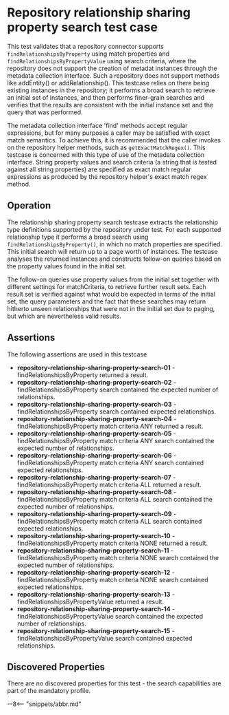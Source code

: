 <!-- SPDX-License-Identifier: CC-BY-4.0 -->
<!-- Copyright Contributors to the ODPi Egeria project. -->

# Repository relationship sharing property search test case

This test validates that a repository connector supports `findRelationshipsByProperty` using match properties
and `findRelationshipsByPropertyValue` using search criteria, where the repository does not support the
creation of metadat instances through the metadata collection interface. Such a repository does not
support methods like addEntity() or addRelationship(). This testcase relies on there being existing instances
in the repository; it performs a broad search to retrieve an initial set of instances, and then performs
finer-grain searches and verifies that the results are consistent with the initial instance set and the
query that was performed.

The metadata collection interface 'find' methods accept regular expressions, but for many purposes a caller may be satisfied
with exact match semantics. To achieve this, it is recommended that the caller invokes on the repository helper methods, such
as `getExactMatchRegex()`. This testcase is concerned with this type of use of the metadata collection interface. String
property values and search criteria (a string that is tested against all string properties) are specified
as exact match regular expressions as produced by the repository helper's exact match regex method.

## Operation

The relationship sharing property search testcase extracts the relationship type definitions supported by the repository under test.
For each supported relationship type it performs a broad search using `findRelationshipsByProperty()`, in which no match properties
are specified. This initial search will return up to a page worth of instances. The testcase analyses the returned instances
and constructs follow-on queries based on the property values found in the initial set.

The follow-on queries use property values from the initial set together with different settings for matchCriteria, to
retrieve further result sets. Each result set is verified against what would be expected in terms of the initial set,
the query parameters and the fact that these searches may return hitherto unseen relationships that were not in the initial
set due to paging, but which are nevertheless valid results.


## Assertions

The following assertions are used in this testcase

* **repository-relationship-sharing-property-search-01** - findRelationshipsByProperty returned a result.
* **repository-relationship-sharing-property-search-02** - findRelationshipsByProperty search contained the expected number of relationships.
* **repository-relationship-sharing-property-search-03** - findRelationshipsByProperty search contained expected relationships.
* **repository-relationship-sharing-property-search-04** - findRelationshipsByProperty match criteria ANY returned a result.
* **repository-relationship-sharing-property-search-05** - findRelationshipsByProperty match criteria ANY search contained the expected number of relationships.
* **repository-relationship-sharing-property-search-06** - findRelationshipsByProperty match criteria ANY search contained expected relationships.
* **repository-relationship-sharing-property-search-07** - findRelationshipsByProperty match criteria ALL returned a result.
* **repository-relationship-sharing-property-search-08** - findRelationshipsByProperty match criteria ALL search contained the expected number of relationships.
* **repository-relationship-sharing-property-search-09** - findRelationshipsByProperty match criteria ALL search contained expected relationships.
* **repository-relationship-sharing-property-search-10** - findRelationshipsByProperty match criteria NONE returned a result.
* **repository-relationship-sharing-property-search-11** - findRelationshipsByProperty match criteria NONE search contained the expected number of relationships.
* **repository-relationship-sharing-property-search-12** - findRelationshipsByProperty match criteria NONE search contained expected relationships.
* **repository-relationship-sharing-property-search-13** - findRelationshipsByPropertyValue returned a result.
* **repository-relationship-sharing-property-search-14** - findRelationshipsByPropertyValue search contained the expected number of relationships.
* **repository-relationship-sharing-property-search-15** - findRelationshipsByPropertyValue search contained expected relationships.




## Discovered Properties

There are no discovered properties for this test - the search capabilities are part of the mandatory profile.




--8<-- "snippets/abbr.md"
